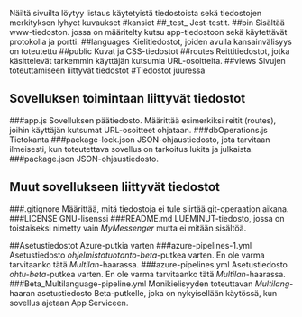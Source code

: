 Näiltä sivuilta löytyy listaus käytetyistä tiedostoista sekä tiedostojen merkityksen lyhyet kuvaukset
#kansiot
##\_test_
Jest-testit.
##bin
Sisältää www-tiedoston. jossa on määritelty kutsu app-tiedostoon sekä käytettävät protokolla ja portti.
##languages
Kielitiedostot, joiden avulla kansainvälisyys on toteutettu
##public
Kuvat ja CSS-tiedostot
##routes
Reittitiedostot, jotka käsittelevät tarkemmin käyttäjän kutsumia URL-osoitteita.
##views
Sivujen toteuttamiseen liittyvät tiedostot
#Tiedostot juuressa

## Sovelluksen toimintaan liittyvät tiedostot
###app.js
Sovelluksen päätiedosto. Määrittää esimerkiksi reitit (routes), joihin käyttäjän kutsumat URL-osoitteet ohjataan.
###dbOperations.js
Tietokanta
###package-lock.json
JSON-ohjaustiedosto, jota tarvitaan ilmeisesti, kun toteutettava sovellus on tarkoitus lukita ja julkaista.
###package.json
JSON-ohjaustiedosto.

## Muut sovellukseen liittyvät tiedostot
###.gitignore
Määrittää, mitä tiedostoja ei tule siirtää git-operaation aikana.
###LICENSE
GNU-lisenssi
###README.md
LUEMINUT-tiedosto, jossa on toistaiseksi nimetty vain *MyMessenger* mutta ei mitään sisältöä.

##Asetustiedostot Azure-putkia varten
###azure-pipelines-1.yml
Asetustiedosto *ohjelmistotuotanto-beta*-putkea varten. En ole varma tarvitaanko tätä *Multilan*-haarassa.
###azure-pipelines.yml
Asetustiedosto *ohtu-beta*-putkea varten. En ole varma tarvitaanko tätä *Multilan*-haarassa.
###Beta_Multilanguage-pipeline.yml
Monikielisyyden toteuttavan *Multilang*-haaran asetustiedosto Beta-putkelle, joka on nykyisellään käytössä, kun sovellus ajetaan App Serviceen.